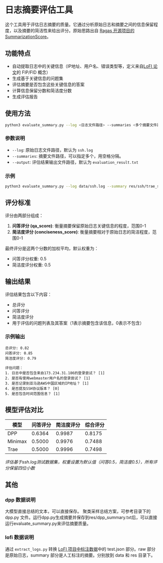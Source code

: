 # 日志摘要评估工具

这个工具用于评估日志摘要的质量。它通过分析原始日志和摘要之间的信息保留程度，以及摘要的简洁性来给出评分。原始思路出自 [Ragas 开源项目的 SummarizationScore](https://docs.ragas.io/en/stable/concepts/metrics/available_metrics/summarization_score/)。

## 功能特点

- 自动提取日志中的关键信息（IP地址、用户名、错误类型等，定义来自[LoFI 论文](https://arxiv.org/pdf/2409.13561)的 FIP/FID 概念）
- 生成基于关键信息的问题集
- 评估摘要是否包含这些关键信息的答案
- 计算信息保留分数和简洁度分数
- 生成评估报告

## 使用方法

```bash
python3 evaluate_summary.py --log <日志文件路径> --summaries <多个摘要文件路径> --output <输出文件路径>
```

### 参数说明

- `--log`: 原始日志文件路径，默认为 `ssh.log`
- `--summaries`: 摘要文件路径，可以指定多个，用空格分隔。
- `--output`: 评估结果输出文件路径，默认为 `evaluation_result.txt`

### 示例

```bash
python3 evaluate_summary.py --log data/ssh.log --summary res/ssh/trae_summary.txt res/ssh/ddp_summary.txt --output res/ssh_summary_evaluation.txt
```

## 评分标准

评分由两部分组成：

1. **问答评分 (qa_score)**: 衡量摘要保留原始日志关键信息的程度，范围0-1
2. **简洁度评分 (conciseness_score)**: 衡量摘要相对于原始日志的简洁程度，范围0-1

最终评分是这两个分数的加权平均，默认权重为：
- 问答评分权重: 0.5
- 简洁度评分权重: 0.5

## 输出结果

评估结果包含以下内容：

- 总评分
- 问答评分
- 简洁度评分
- 用于评估的问题列表及其答案（1表示摘要包含该信息，0表示不包含）

### 示例输出
```
总评分: 0.82
问答评分: 0.85
简洁度评分: 0.79

评估问题：
1. 日志中是否包含来自173.234.31.186的登录尝试？ [1]
2. 是否有使用webmaster用户名的登录尝试？ [1]
3. 是否记录到亚马逊AWS中国区域的IP地址？ [1]
4. 是否提及SSH协议版本？ [0]
5. 是否包含时间范围信息？ [1]
```

## 模型评估对比

| 模型    | 问答评分  | 简洁度评分  | 综合评分  |
|---------|----------|------------|----------|
| DPP     | 0.6364   | 0.9987     | 0.8175   |
| Minimax | 0.5000   | 0.9976     | 0.7488   |
| Trae    | 0.5000   | 0.9996     | 0.7498   |

*评估基于ssh.log测试数据集，权重设置为默认值（问答0.5，简洁度0.5），所有评分保留四位小数*

## 其他

### dpp 数据说明

大模型直接总结的文本，可以直接保存。
聚类采样总结方案，可参考目录下的 dpp.py 文件。运行dpp.py生成摘要并保存到res/dpp_summary.txt后，可以直接运行evaluate_summary.py来评估摘要质量。

### lofi 数据说明

通过 `extract_logs.py` 转换 [LoFI 项目中标注数据](https://github.com/Jun-jie-Huang/LoFI/tree/main/data)中的 test.json 部分。raw 部分是原始日志，summary 部分是人工标注的摘要。分别放到 data 和 res 目录下。